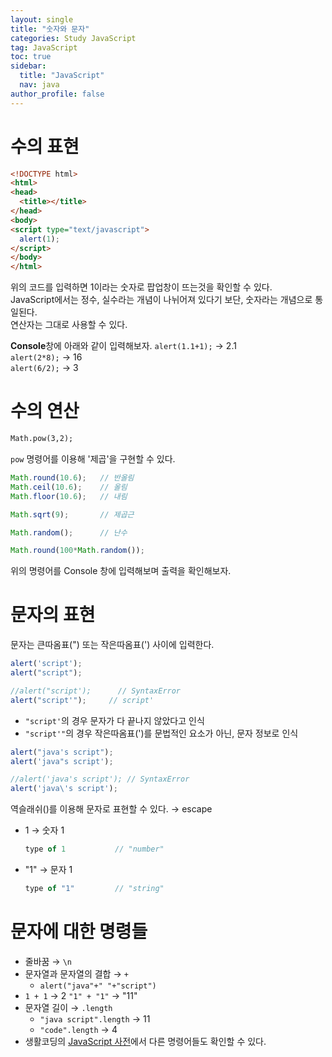 ```yaml
---
layout: single
title: "숫자와 문자"
categories: Study JavaScript
tag: JavaScript
toc: true
sidebar:
  title: "JavaScript"
  nav: java
author_profile: false
---
```


# 수의 표현
```html
<!DOCTYPE html>
<html>
<head>
  <title></title>
</head>
<body>
<script type="text/javascript">
  alert(1);
</script>
</body>
</html>
```
위의 코드를 입력하면 1이라는 숫자로 팝업창이 뜨는것을 확인할 수 있다.  
JavaScript에서는 정수, 실수라는 개념이 나뉘어져 있다기 보단, 숫자라는 개념으로 통일된다.  
연산자는 그대로 사용할 수 있다.  

**Console**창에 아래와 같이 입력해보자.
`alert(1.1+1);` → 2.1  
`alert(2*8);` → 16  
`alert(6/2);` → 3  

# 수의 연산
```html
Math.pow(3,2);
```
`pow` 명령어를 이용해 '제곱'을 구현할 수 있다.  
```javascript
Math.round(10.6);   // 반올림
Math.ceil(10.6);    // 올림
Math.floor(10.6);   // 내림
```
```javascript
Math.sqrt(9);       // 제곱근
```
```javascript
Math.random();      // 난수
```
```javascript
Math.round(100*Math.random());
```
위의 명령어를 Console 창에 입력해보며 출력을 확인해보자.  

# 문자의 표현
문자는 큰따옴표(") 또는 작은따옴표(') 사이에 입력한다.
```javascript
alert('script');
alert("script");

//alert("script');      // SyntaxError
alert("script'");     // script'
```
- `"script'`의 경우 문자가 다 끝나지 않았다고 인식
- `"script'"`의 경우 작은따옴표(')를 문법적인 요소가 아닌, 문자 정보로 인식


```javascript
alert("java's script");
alert('java"s script');

//alert('java's script'); // SyntaxError
alert('java\'s script');
```
역슬래쉬(\)를 이용해 문자로 표현할 수 있다.  → escape

- 1 → 숫자 1
  ```javascript
  type of 1           // "number"
  ```
- "1" → 문자 1
  ```javascript
  type of "1"         // "string"
  ```

# 문자에 대한 명령들

- 줄바꿈 → `\n`
- 문자열과 문자열의 결합 → `+`
  - `alert("java"+" "+"script")`
- `1 + 1` → 2
  `"1" + "1"` → "11"
- 문자열 길이 → `.length`
  - `"java script".length` → 11
  - `"code".length` → 4
- 생활코딩의 [JavaScript 사전](https://www.opentutorials.org/course/50/37)에서 다른 명령어들도 확인할 수 있다.

